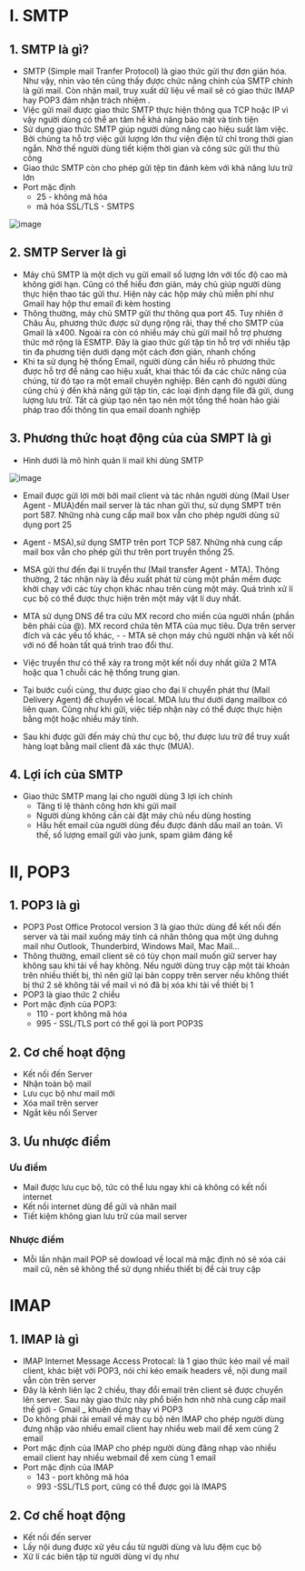 # I. SMTP
## 1. SMTP là gì?
- SMTP (Simple mail Tranfer Protocol) là giao thức gửi thư đơn giản hóa. Như vậy, nhìn vào tên cũng thấy được chức năng chính của SMTP chính là gửi mail. Còn nhận mail, truy xuất dữ liệu về mail sẽ có giao thức IMAP hay POP3 đảm nhận trách nhiệm .
- Việc gửi mail được giao thức SMTP thực hiện thông qua TCP hoặc IP vì vậy người dùng có thể an tâm hề khả năng bảo mật và tính tiện
- Sử dụng giao thức SMTP giúp người dùng nâng cao hiệu suất làm việc. Bởi chúng ta hỗ trợ việc gửi lượng lớn thư viện điện tử chỉ trong thời gian ngắn. Nhờ thế người dùng tiết kiệm thời gian và công sức gửi thư thủ công
- Giao thức SMTP còn cho phép gửi tệp tin đánh kèm với khả năng lưu trữ lớn
- Port mặc định
   - 25 - không mã hóa
   - mã hóa SSL/TLS - SMTPS

![image](https://user-images.githubusercontent.com/105496635/187155450-8080806f-685c-419c-8993-148b085c3d31.png)

## 2. SMTP Server là gì
- Máy chủ SMTP là một dịch vụ gửi email số lượng lớn với tốc độ cao mà không giới hạn. Cũng có thể hiểu đơn giản, máy chủ giúp người dùng thực hiện thao tác gửi thư. Hiện này các hộp máy chủ miễn phí như Gmail hay hộp thư email đi kèm hosting
- Thông thường, máy chủ SMTP gửi thư thông qua port 45. Tuy nhiên ở Châu Âu, phương thức được sử dụng rộng rãi, thay thế cho SMTP của Gmail là x400. Ngoài ra còn có nhiều máy chủ gửi mail hỗ trợ phương thức mở rộng là ESMTP. Đây là giao thức gửi tập tin hỗ trợ với nhiều tập tin đa phương tiện dưới dạng một cách đơn giản, nhanh chống
- Khi ta sử dụng hệ thống Email, người dùng cần hiểu rõ phương thức được hỗ trợ để nâng cao hiệu xuất, khai thác tối đa các chức năng của chúng, từ đó tạo ra một email chuyên nghiệp. Bên cạnh đó người dùng cũng chú ý đến khả năng gửi tập tin, các loại định dạng file đã gửi, dung lượng lưu trữ. Tất cả giúp tạo nên tạo nên một tổng thể hoàn hảo giải pháp trao đổi thông tin qua  email doanh nghiệp

## 3. Phương thức hoạt động của của SMPT là gì 

- Hình dưới là mô hình quản lí mail khi dùng SMTP 

![image](https://user-images.githubusercontent.com/105496635/187160768-99c11085-f8af-4660-a6a3-b5320257cd71.png)

- Email được gửi lời mời bởi mail client và tác nhân người dùng (Mail User Agent - MUA)đến mail server là tác nhan gửi thư, sử dụng  SMPT trên port 587. Những nhà cung cấp mail box vẫn cho phép người dùng sử dụng port 25

- Agent - MSA),sử dụng SMTP trên port TCP 587. Những nhà cung cấp mail box vẫn cho phép gửi thư trên port truyền thống 25.
- MSA gửi thư đến đại lí truyển thư (Mail transfer Agent - MTA). Thông thường, 2 tác nhận này là đều xuất phát từ cùng một phần mềm được khởi chạy với các tùy chọn khác nhau trên cùng một máy. Quá trình xử lí cục bộ có thể được thực hiện trên một máy vật lí duy nhất.
- MTA sử dụng DNS để tra cứu MX record cho miền của người nhần (phần bên phải của @). MX record chứa tên MTA của mục tiêu. Dựa trên server đích và các yếu tố khác, - - MTA sẽ chọn máy chủ người nhận và kết nối với nó để hoàn tất quá trình trao đổi thư.
- Việc truyền thư có thể xảy ra trong một kết nối duy nhất giữa 2 MTA hoặc qua 1 chuỗi các hệ thống trung gian.
- Tại bước cuối cùng, thư được giao cho đại lí chuyển phát thư (Mail Delivery Agent) để chuyển về local. MDA lưu thư dưới dạng mailbox có liên quan. Cũng như khi gửi, việc tiếp nhận này có thể được thực hiện bằng một hoặc nhiều máy tính.
- Sau khi được gửi đến máy chủ thư cục bộ, thư được lưu trữ để truy xuất hàng loạt bằng mail client đã xác thực (MUA).

## 4. Lợi ích của SMTP

- Giao thức SMTP mang lại cho người dùng 3 lợi ích chính
    - Tăng tỉ lệ thành công hơn khi gửi mail 
    - Người dùng không cần  cài đặt máy chủ nếu dùng hosting
    - Hầu hết email của người dùng đều được đánh dấu mail an toàn. Vì thế, số lượng email gửi vào junk, spam giảm đáng kể


# II, POP3

## 1. POP3 là gì
- POP3 Post Office Protocol version 3 là giao thức dùng để kết nối đến server và tải mail xuống máy tính cá nhân thông qua một ứng duhng mail như Outlook, Thunderbird, Windows Mail, Mac Mail...
- Thông thường, email client sẽ có tùy chọn mail muốn giữ server hay không sau khi tải về hay không. Nếu người dùng truy cập một tài khoản trên nhiều thiết bị, thì nên giữ lại bản coppy trên server nếu không thiết bị thứ 2 sẽ không tải về mail vì nó đã bị xóa khi tải về thiết bị 1
- POP3 là giao thức 2 chiều
- Port mặc định của POP3:
   - 110 - port không mã hóa
   - 995 - SSL/TLS port có thể gọi là port POP3S
   
## 2. Cơ chế hoạt động

- Kết nối đến Server
- Nhận toàn bộ mail
- Lưu cục bộ như mail mới
- Xóa mail trên server
- Ngắt kêu nối Server

## 3. Ưu nhược điểm
### Ưu điểm
- Mail được lưu cục bộ, tức có thể lưu ngay khi cả không có kết nối internet
- Kết nối internet dùng để gửi và nhân mail
- Tiết kiệm không gian lưu trữ của mail server

### Nhược điểm
- Mỗi lần nhận mail POP sẽ dowload về local mà mặc định nó sẽ xóa cái mail cũ, nên sẽ không thể sử dụng nhiều thiết bị để cài truy cập



# IMAP
## 1. IMAP là gì
- IMAP Internet Message Access Protocal: là 1 giao thức kéo mail về mail client, khác biệt với POP3, nói chỉ kéo emaik headers về, nội dung mail vẫn còn trên server
- Đây là kênh liên lạc 2 chiều, thay đổi email trên client sẽ được chuyển lên server. Sau này giao thức này phổ biến hơn nhờ nhà cung cấp mail thế giới - Gmail _ khuên dùng thay vì POP3
- Do không phải rải email về máy cụ bộ nên IMAP cho phép người dùng đưng nhập vào nhiều email client hay nhiều web mail để xem cùng 2 email
- Port mặc định của IMAP cho phép người dùng đăng nhạp vào nhiều email client hay nhiều webmail để xem cùng 1 email
- Port mặc định của IMAP
   - 143 - port không mã hóa
   - 993 -SSL/TLS port, cũng có thể được gọi là IMAPS
  
 ## 2. Cơ chế hoạt động
 - Kết nối đến server 
 - Lấy nội dung được xử yêu cầu từ người dùng và lưu đệm cục bộ
 - Xử lí các biên tập từ người dùng ví dụ như
 




















